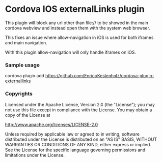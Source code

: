 Cordova IOS externalLinks plugin
==================================

This plugin will block any url other than file:// to be showed in the main cordova webview and instead open them with the system web browser.

This fixes an issue where allow-navigation in iOS is used for both iframes and main navigation.

With this plugin allow-navigation will only handle iframes on iOS.


### Sample usage ###

cordova plugin add https://github.com/EnricoKestenholz/cordova-plugin-externallinks


### Copyrights ###
Licensed under the Apache License, Version 2.0 (the "License");
you may not use this file except in compliance with the License.
You may obtain a copy of the License at

http://www.apache.org/licenses/LICENSE-2.0

Unless required by applicable law or agreed to in writing, software
distributed under the License is distributed on an "AS IS" BASIS,
WITHOUT WARRANTIES OR CONDITIONS OF ANY KIND, either express or implied.
See the License for the specific language governing permissions and
limitations under the License.
